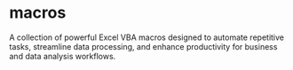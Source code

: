 # macros
A collection of powerful Excel VBA macros designed to automate repetitive tasks, streamline data processing, and enhance productivity for business and data analysis workflows.
